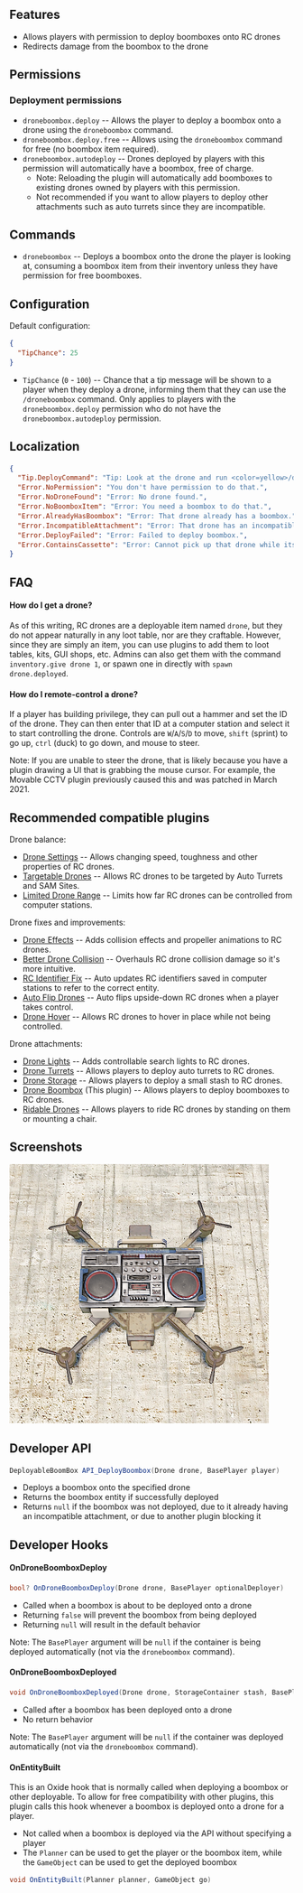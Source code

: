 ## Features

- Allows players with permission to deploy boomboxes onto RC drones
- Redirects damage from the boombox to the drone

## Permissions

### Deployment permissions

- `droneboombox.deploy` -- Allows the player to deploy a boombox onto a drone using the `droneboombox` command.
- `droneboombox.deploy.free` -- Allows using the `droneboombox` command for free (no boombox item required).
- `droneboombox.autodeploy` -- Drones deployed by players with this permission will automatically have a boombox, free of charge.
  - Note: Reloading the plugin will automatically add boomboxes to existing drones owned by players with this permission.
  - Not recommended if you want to allow players to deploy other attachments such as auto turrets since they are incompatible.

## Commands

- `droneboombox` -- Deploys a boombox onto the drone the player is looking at, consuming a boombox item from their inventory unless they have permission for free boomboxes.

## Configuration

Default configuration:

```json
{
  "TipChance": 25
}
```

- `TipChance` (`0` - `100`) -- Chance that a tip message will be shown to a player when they deploy a drone, informing them that they can use the `/droneboombox` command. Only applies to players with the `droneboombox.deploy` permission who do not have the `droneboombox.autodeploy` permission.

## Localization

```json
{
  "Tip.DeployCommand": "Tip: Look at the drone and run <color=yellow>/droneboombox</color> to deploy a boombox.",
  "Error.NoPermission": "You don't have permission to do that.",
  "Error.NoDroneFound": "Error: No drone found.",
  "Error.NoBoomboxItem": "Error: You need a boombox to do that.",
  "Error.AlreadyHasBoombox": "Error: That drone already has a boombox.",
  "Error.IncompatibleAttachment": "Error: That drone has an incompatible attachment.",
  "Error.DeployFailed": "Error: Failed to deploy boombox.",
  "Error.ContainsCassette": "Error: Cannot pick up that drone while its boombox contains a cassette."
}
```

## FAQ

#### How do I get a drone?

As of this writing, RC drones are a deployable item named `drone`, but they do not appear naturally in any loot table, nor are they craftable. However, since they are simply an item, you can use plugins to add them to loot tables, kits, GUI shops, etc. Admins can also get them with the command `inventory.give drone 1`, or spawn one in directly with `spawn drone.deployed`.

#### How do I remote-control a drone?

If a player has building privilege, they can pull out a hammer and set the ID of the drone. They can then enter that ID at a computer station and select it to start controlling the drone. Controls are `W`/`A`/`S`/`D` to move, `shift` (sprint) to go up, `ctrl` (duck) to go down, and mouse to steer.

Note: If you are unable to steer the drone, that is likely because you have a plugin drawing a UI that is grabbing the mouse cursor. For example, the Movable CCTV plugin previously caused this and was patched in March 2021.

## Recommended compatible plugins

Drone balance:
- [Drone Settings](https://umod.org/plugins/drone-settings) -- Allows changing speed, toughness and other properties of RC drones.
- [Targetable Drones](https://umod.org/plugins/targetable-drones) -- Allows RC drones to be targeted by Auto Turrets and SAM Sites.
- [Limited Drone Range](https://umod.org/plugins/limited-drone-range) -- Limits how far RC drones can be controlled from computer stations.

Drone fixes and improvements:
- [Drone Effects](https://umod.org/plugins/drone-effects) -- Adds collision effects and propeller animations to RC drones.
- [Better Drone Collision](https://umod.org/plugins/better-drone-collision) -- Overhauls RC drone collision damage so it's more intuitive.
- [RC Identifier Fix](https://umod.org/plugins/rc-identifier-fix) -- Auto updates RC identifiers saved in computer stations to refer to the correct entity.
- [Auto Flip Drones](https://umod.org/plugins/auto-flip-drones) -- Auto flips upside-down RC drones when a player takes control.
- [Drone Hover](https://umod.org/plugins/drone-hover) -- Allows RC drones to hover in place while not being controlled.

Drone attachments:
- [Drone Lights](https://umod.org/plugins/drone-lights) -- Adds controllable search lights to RC drones.
- [Drone Turrets](https://umod.org/plugins/drone-turrets) -- Allows players to deploy auto turrets to RC drones.
- [Drone Storage](https://umod.org/plugins/drone-storage) -- Allows players to deploy a small stash to RC drones.
- [Drone Boombox](https://umod.org/plugins/drone-boombox) (This plugin) -- Allows players to deploy boomboxes to RC drones.
- [Ridable Drones](https://umod.org/plugins/ridable-drones) -- Allows players to ride RC drones by standing on them or mounting a chair.

## Screenshots

![Boombox on a drone](https://github.com/WheteThunger/DroneBoombox/blob/master/DroneBoombox.png?raw=true)

## Developer API

```csharp
DeployableBoomBox API_DeployBoombox(Drone drone, BasePlayer player)
```

- Deploys a boombox onto the specified drone
- Returns the boombox entity if successfully deployed
- Returns `null` if the boombox was not deployed, due to it already having an incompatible attachment, or due to another plugin blocking it

## Developer Hooks

#### OnDroneBoomboxDeploy

```csharp
bool? OnDroneBoomboxDeploy(Drone drone, BasePlayer optionalDeployer)
```

- Called when a boombox is about to be deployed onto a drone
- Returning `false` will prevent the boombox from being deployed
- Returning `null` will result in the default behavior

Note: The `BasePlayer` argument will be `null` if the container is being deployed automatically (not via the `droneboombox` command).

#### OnDroneBoomboxDeployed

```csharp
void OnDroneBoomboxDeployed(Drone drone, StorageContainer stash, BasePlayer optionalDeployer)
```

- Called after a boombox has been deployed onto a drone
- No return behavior

Note: The `BasePlayer` argument will be `null` if the container was deployed automatically (not via the `droneboombox` command).

#### OnEntityBuilt

This is an Oxide hook that is normally called when deploying a boombox or other deployable. To allow for free compatibility with other plugins, this plugin calls this hook whenever a boombox is deployed onto a drone for a player.

- Not called when a boombox is deployed via the API without specifying a player
- The `Planner` can be used to get the player or the boombox item, while the `GameObject` can be used to get the deployed boombox

```csharp
void OnEntityBuilt(Planner planner, GameObject go)
```
